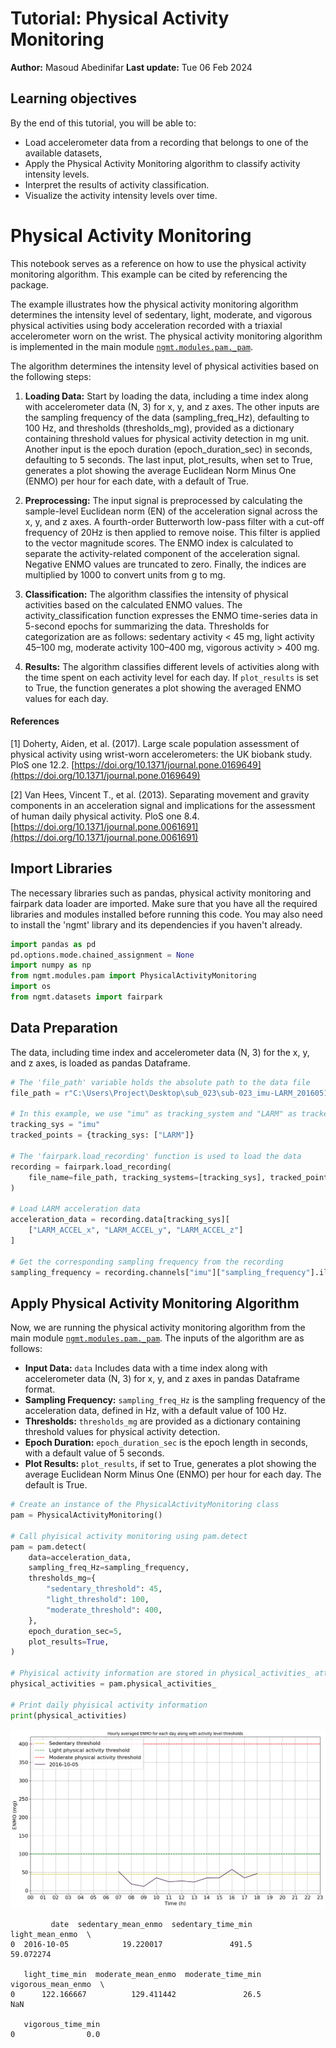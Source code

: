 # Tutorial: Physical Activity Monitoring

**Author:** Masoud Abedinifar 
**Last update:** Tue 06 Feb 2024

## Learning objectives  
By the end of this tutorial, you will be able to:  
- Load accelerometer data from a recording that belongs to one of the available datasets, 
- Apply the Physical Activity Monitoring algorithm to classify activity intensity levels.  
- Interpret the results of activity classification.  
- Visualize the activity intensity levels over time. 

# Physical Activity Monitoring

This notebook serves as a reference on how to use the physical activity monitoring algorithm. This example can be cited by referencing the package.

The example illustrates how the physical activity monitoring algorithm determines the intensity level of sedentary, light, moderate, and vigorous physical activities using body acceleration recorded with a triaxial accelerometer worn on the wrist. The physical activity monitoring algorithm is implemented in the main module [`ngmt.modules.pam._pam`](https://github.com/neurogeriatricskiel/NGMT/tree/main/ngmt/modules/pam/_pam.py).

The algorithm determines the intensity level of physical activities based on the following steps:

1. **Loading Data:** Start by loading the data, including a time index along with accelerometer data (N, 3) for x, y, and z axes. The other inputs are the sampling frequency of the data (sampling_freq_Hz), defaulting to 100 Hz, and thresholds (thresholds_mg), provided as a dictionary containing threshold values for physical activity detection in mg unit. Another input is the epoch duration (epoch_duration_sec) in seconds, defaulting to 5 seconds. The last input, plot_results, when set to True, generates a plot showing the average Euclidean Norm Minus One (ENMO) per hour for each date, with a default of True.

2. **Preprocessing:** The input signal is preprocessed by calculating the sample-level Euclidean norm (EN) of the acceleration signal across the x, y, and z axes. A fourth-order Butterworth low-pass filter with a cut-off frequency of 20Hz is then applied to remove noise. This filter is applied to the vector magnitude scores. The ENMO index is calculated to separate the activity-related component of the acceleration signal. Negative ENMO values are truncated to zero. Finally, the indices are multiplied by 1000 to convert units from g to mg.

3. **Classification:** The algorithm classifies the intensity of physical activities based on the calculated ENMO values. The activity_classification function expresses the ENMO time-series data in 5-second epochs for summarizing the data. Thresholds for categorization are as follows: sedentary activity < 45 mg, light activity 45–100 mg, moderate activity 100–400 mg, vigorous activity > 400 mg.

4. **Results:** The algorithm classifies different levels of activities along with the time spent on each activity level for each day. If `plot_results` is set to True, the function generates a plot showing the averaged ENMO values for each day.

#### References
[1] Doherty, Aiden, et al. (2017). Large scale population assessment of physical activity using wrist-worn accelerometers: the UK biobank study. PloS one 12.2. [https://doi.org/10.1371/journal.pone.0169649](https://doi.org/10.1371/journal.pone.0169649)

[2] Van Hees, Vincent T., et al. (2013). Separating movement and gravity components in an acceleration signal and implications for the assessment of human daily physical activity. PloS one 8.4. [https://doi.org/10.1371/journal.pone.0061691](https://doi.org/10.1371/journal.pone.0061691)


## Import Libraries
The necessary libraries such as pandas, physical activity monitoring and fairpark data loader are imported. Make sure that you have all the required libraries and modules installed before running this code. You may also need to install the 'ngmt' library and its dependencies if you haven't already.



```python
import pandas as pd
pd.options.mode.chained_assignment = None
import numpy as np
from ngmt.modules.pam import PhysicalActivityMonitoring
import os
from ngmt.datasets import fairpark 
```

## Data Preparation

The data, including time index and accelerometer data (N, 3) for the x, y, and z axes, is loaded as pandas Dataframe.


```python
# The 'file_path' variable holds the absolute path to the data file
file_path = r"C:\Users\Project\Desktop\sub_023\sub-023_imu-LARM_20160510_075144.csv"

# In this example, we use "imu" as tracking_system and "LARM" as tracked points.
tracking_sys = "imu"
tracked_points = {tracking_sys: ["LARM"]}

# The 'fairpark.load_recording' function is used to load the data
recording = fairpark.load_recording(
    file_name=file_path, tracking_systems=[tracking_sys], tracked_points=tracked_points
)

# Load LARM acceleration data
acceleration_data = recording.data[tracking_sys][
    ["LARM_ACCEL_x", "LARM_ACCEL_y", "LARM_ACCEL_z"]
]

# Get the corresponding sampling frequency from the recording
sampling_frequency = recording.channels["imu"]["sampling_frequency"].iloc[0]
```

## Apply Physical Activity Monitoring Algorithm
Now, we are running the physical activity monitoring algorithm from the main module [`ngmt.modules.pam._pam`](https://github.com/neurogeriatricskiel/NGMT/tree/main/ngmt/modules/pam/_pam.py). The inputs of the algorithm are as follows:

- **Input Data:** `data` Includes data with a time index along with accelerometer data (N, 3) for x, y, and z axes in pandas Dataframe format.
- **Sampling Frequency:** `sampling_freq_Hz` is the sampling frequency of the acceleration data, defined in Hz, with a default value of 100 Hz.
- **Thresholds:** `thresholds_mg` are provided as a dictionary containing threshold values for physical activity detection.
- **Epoch Duration:** `epoch_duration_sec` is the epoch length in seconds, with a default value of 5 seconds.
- **Plot Results:** `plot_results`, if set to True, generates a plot showing the average Euclidean Norm Minus One (ENMO) per hour for each day. The default is True.



```python
# Create an instance of the PhysicalActivityMonitoring class
pam = PhysicalActivityMonitoring()

# Call phyisical activity monitoring using pam.detect
pam = pam.detect(
    data=acceleration_data,
    sampling_freq_Hz=sampling_frequency,
    thresholds_mg={
        "sedentary_threshold": 45,
        "light_threshold": 100,
        "moderate_threshold": 400,
    },
    epoch_duration_sec=5,
    plot_results=True,
)

# Phyisical activity information are stored in physical_activities_ attribute of pam
physical_activities = pam.physical_activities_

# Print daily phyisical activity information
print(physical_activities)
```


    
![png](03_tutorial_physical_activity_monitoring_files/03_tutorial_physical_activity_monitoring_7_0.png)
    


             date  sedentary_mean_enmo  sedentary_time_min  light_mean_enmo  \
    0  2016-10-05            19.220017               491.5        59.072274   
    
       light_time_min  moderate_mean_enmo  moderate_time_min  vigorous_mean_enmo  \
    0      122.166667          129.411442               26.5                 NaN   
    
       vigorous_time_min  
    0                0.0  
    
